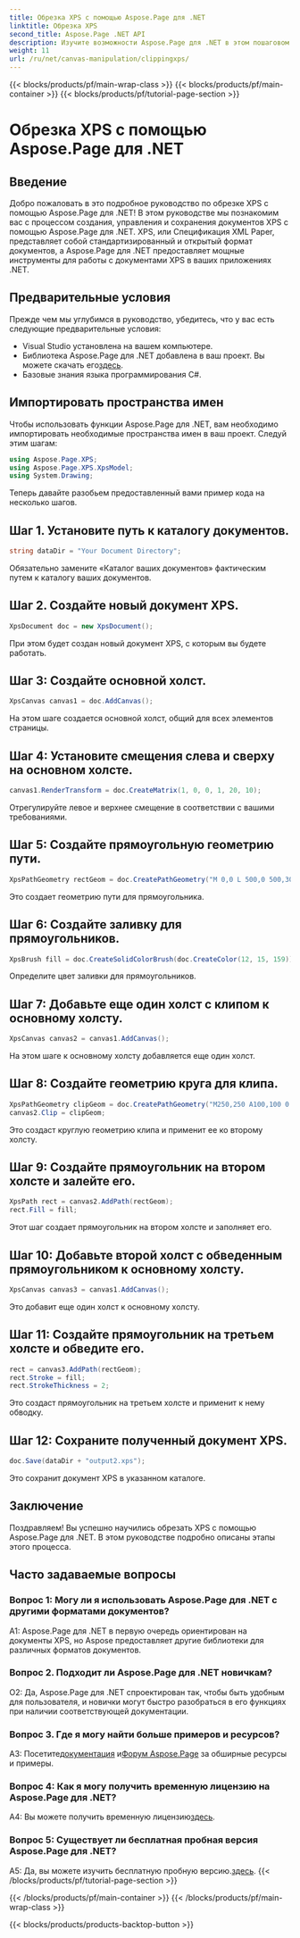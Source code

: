 ```yaml
---
title: Обрезка XPS с помощью Aspose.Page для .NET
linktitle: Обрезка XPS
second_title: Aspose.Page .NET API
description: Изучите возможности Aspose.Page для .NET в этом пошаговом руководстве по вырезанию документов XPS. Создавайте, манипулируйте и сохраняйте файлы XPS без особых усилий.
weight: 11
url: /ru/net/canvas-manipulation/clippingxps/
---
```


{{< blocks/products/pf/main-wrap-class >}}
{{< blocks/products/pf/main-container >}}
{{< blocks/products/pf/tutorial-page-section >}}

# Обрезка XPS с помощью Aspose.Page для .NET

## Введение

Добро пожаловать в это подробное руководство по обрезке XPS с помощью Aspose.Page для .NET! В этом руководстве мы познакомим вас с процессом создания, управления и сохранения документов XPS с помощью Aspose.Page для .NET. XPS, или Спецификация XML Paper, представляет собой стандартизированный и открытый формат документов, а Aspose.Page для .NET предоставляет мощные инструменты для работы с документами XPS в ваших приложениях .NET.

## Предварительные условия

Прежде чем мы углубимся в руководство, убедитесь, что у вас есть следующие предварительные условия:

- Visual Studio установлена на вашем компьютере.
-  Библиотека Aspose.Page для .NET добавлена в ваш проект. Вы можете скачать его[здесь](https://releases.aspose.com/page/net/).
- Базовые знания языка программирования C#.

## Импортировать пространства имен

Чтобы использовать функции Aspose.Page для .NET, вам необходимо импортировать необходимые пространства имен в ваш проект. Следуй этим шагам:

```csharp
using Aspose.Page.XPS;
using Aspose.Page.XPS.XpsModel;
using System.Drawing;
```

Теперь давайте разобьем предоставленный вами пример кода на несколько шагов.

## Шаг 1. Установите путь к каталогу документов.

```csharp
string dataDir = "Your Document Directory";
```

Обязательно замените «Каталог ваших документов» фактическим путем к каталогу ваших документов.

## Шаг 2. Создайте новый документ XPS.

```csharp
XpsDocument doc = new XpsDocument();
```

При этом будет создан новый документ XPS, с которым вы будете работать.

## Шаг 3: Создайте основной холст.

```csharp
XpsCanvas canvas1 = doc.AddCanvas();
```

На этом шаге создается основной холст, общий для всех элементов страницы.

## Шаг 4: Установите смещения слева и сверху на основном холсте.

```csharp
canvas1.RenderTransform = doc.CreateMatrix(1, 0, 0, 1, 20, 10);
```

Отрегулируйте левое и верхнее смещение в соответствии с вашими требованиями.

## Шаг 5: Создайте прямоугольную геометрию пути.

```csharp
XpsPathGeometry rectGeom = doc.CreatePathGeometry("M 0,0 L 500,0 500,300 0,300 Z");
```

Это создает геометрию пути для прямоугольника.

## Шаг 6: Создайте заливку для прямоугольников.

```csharp
XpsBrush fill = doc.CreateSolidColorBrush(doc.CreateColor(12, 15, 159));
```

Определите цвет заливки для прямоугольников.

## Шаг 7: Добавьте еще один холст с клипом к основному холсту.

```csharp
XpsCanvas canvas2 = canvas1.AddCanvas();
```

На этом шаге к основному холсту добавляется еще один холст.

## Шаг 8: Создайте геометрию круга для клипа.

```csharp
XpsPathGeometry clipGeom = doc.CreatePathGeometry("M250,250 A100,100 0 1 1 250,50 100,100 0 1 1 250,250");
canvas2.Clip = clipGeom;
```

Это создаст круглую геометрию клипа и применит ее ко второму холсту.

## Шаг 9: Создайте прямоугольник на втором холсте и залейте его.

```csharp
XpsPath rect = canvas2.AddPath(rectGeom);
rect.Fill = fill;
```

Этот шаг создает прямоугольник на втором холсте и заполняет его.

## Шаг 10: Добавьте второй холст с обведенным прямоугольником к основному холсту.

```csharp
XpsCanvas canvas3 = canvas1.AddCanvas();
```

Это добавит еще один холст к основному холсту.

## Шаг 11: Создайте прямоугольник на третьем холсте и обведите его.

```csharp
rect = canvas3.AddPath(rectGeom);
rect.Stroke = fill;
rect.StrokeThickness = 2;
```

Это создаст прямоугольник на третьем холсте и применит к нему обводку.

## Шаг 12: Сохраните полученный документ XPS.

```csharp
doc.Save(dataDir + "output2.xps");
```

Это сохранит документ XPS в указанном каталоге.

## Заключение

Поздравляем! Вы успешно научились обрезать XPS с помощью Aspose.Page для .NET. В этом руководстве подробно описаны этапы этого процесса.

## Часто задаваемые вопросы

### Вопрос 1: Могу ли я использовать Aspose.Page для .NET с другими форматами документов?

A1: Aspose.Page для .NET в первую очередь ориентирован на документы XPS, но Aspose предоставляет другие библиотеки для различных форматов документов.

### Вопрос 2. Подходит ли Aspose.Page для .NET новичкам?

О2: Да, Aspose.Page для .NET спроектирован так, чтобы быть удобным для пользователя, и новички могут быстро разобраться в его функциях при наличии соответствующей документации.

### Вопрос 3. Где я могу найти больше примеров и ресурсов?

 A3: Посетите[документация](https://reference.aspose.com/page/net/) и[Форум Aspose.Page](https://forum.aspose.com/c/page/39) за обширные ресурсы и примеры.

### Вопрос 4: Как я могу получить временную лицензию на Aspose.Page для .NET?

 A4: Вы можете получить временную лицензию[здесь](https://purchase.aspose.com/temporary-license/).

### Вопрос 5: Существует ли бесплатная пробная версия Aspose.Page для .NET?

 A5: Да, вы можете изучить бесплатную пробную версию.[здесь](https://releases.aspose.com/).
{{< /blocks/products/pf/tutorial-page-section >}}

{{< /blocks/products/pf/main-container >}}
{{< /blocks/products/pf/main-wrap-class >}}

{{< blocks/products/products-backtop-button >}}
